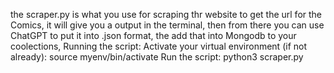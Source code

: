 the scraper.py is what you use for scraping thr website to get the url for the Comics, it will give you a output in the terminal, then from there you can use ChatGPT to put it into .json format, the add that into Mongodb to your coolections, Running the script:
Activate your virtual environment (if not already):
source myenv/bin/activate
Run the script:
python3 scraper.py
